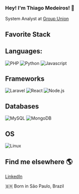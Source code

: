 ### Hey! I'm Thiago Medeiros! 👋

System Analyst at [Group Union](https://www.uniontelecom.com.br/) <br>

## Favorite Stack

## Languages:

![PHP](https://img.shields.io/badge/PHP-777BB4?style=for-the-badge&logo=php&logoColor=white)
![Python](https://img.shields.io/badge/Python-3776AB?style=for-the-badge&logo=python&logoColor=white)
![Javascript](https://img.shields.io/badge/JavaScript-F7DF1E?style=for-the-badge&logo=javascript&logoColor=black)

## Frameworks

![Laravel](https://img.shields.io/badge/Laravel-FF2D20?style=for-the-badge&logo=laravel&logoColor=white)
![React](https://img.shields.io/badge/React-20232A?style=for-the-badge&logo=react&logoColor=61DAFB)
![Node.js](https://img.shields.io/badge/Node.js-43853D?style=for-the-badge&logo=node.js&logoColor=white)


## Databases

![MySQL](https://img.shields.io/badge/MySQL-00000F?style=for-the-badge&logo=mysql&logoColor=white)
![MongoDB](https://img.shields.io/badge/MongoDB-4EA94B?style=for-the-badge&logo=mongodb&logoColor=white)

## OS

![Linux](https://img.shields.io/badge/Linux-E34F26?style=for-the-badge&logo=linux&logoColor=black)

## Find me elsewhere 🌎

[LinkedIn](https://www.linkedin.com/in/thiagomedeiros11/) <br>


🇧🇷 Born in São Paulo, Brazil <br>

 
